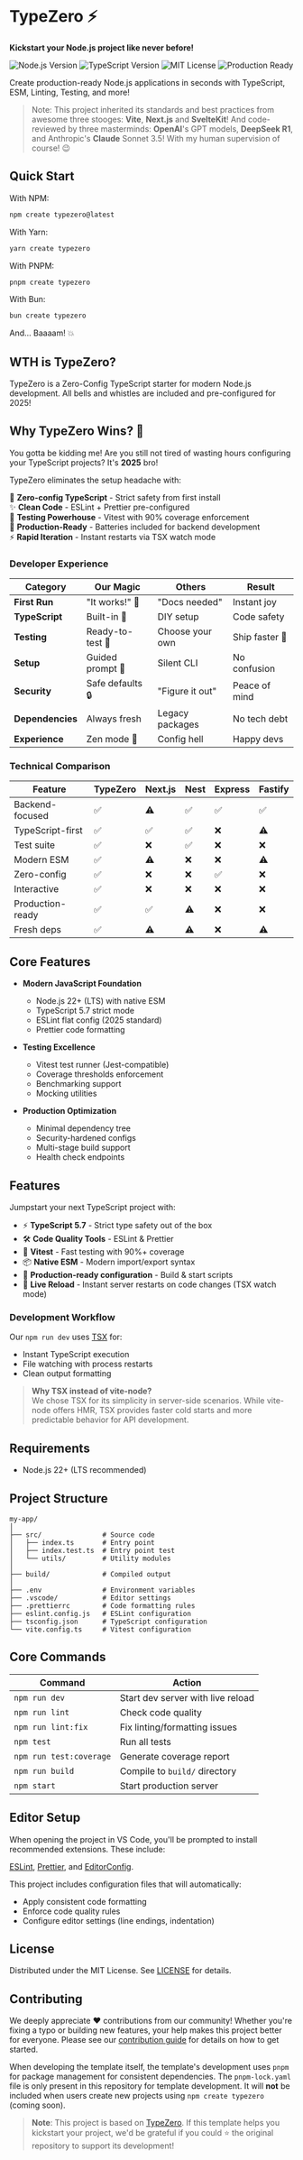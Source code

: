 # TypeZero ⚡️

**Kickstart your Node.js project like never before!**

![Node.js Version](https://img.shields.io/badge/Node.js-%3E%3D22-blue)
![TypeScript Version](https://img.shields.io/badge/Typescript-5.7-blue)
![MIT License](https://img.shields.io/badge/License-MIT-orange)
![Production Ready](https://img.shields.io/badge/Production-Ready-brightgreen)

Create production-ready Node.js applications in seconds with TypeScript, ESM, Linting, Testing, and more!

> Note: This project inherited its standards and best practices from awesome
> three stooges: **Vite**, **Next.js** and **SvelteKit**! And code-reviewed by
> three masterminds: **OpenAI**'s GPT models, **DeepSeek R1**, and Anthropic's
> **Claude** Sonnet 3.5! With my human supervision of course! 😉

## Quick Start

With NPM:

```bash
npm create typezero@latest
```

With Yarn:

```bash
yarn create typezero
```

With PNPM:

```bash
pnpm create typezero
```

With Bun:

```bash
bun create typezero
```

And... Baaaam! 💥

## WTH is TypeZero?

TypeZero is a Zero-Config TypeScript starter for modern Node.js development. All bells and whistles are included and pre-configured for 2025!

## Why TypeZero Wins? 💖

You gotta be kidding me! Are you still not tired of wasting hours configuring your TypeScript projects? It's **2025** bro!

TypeZero eliminates the setup headache with:

🔋 **Zero-config TypeScript** - Strict safety from first install  
✨ **Clean Code** - ESLint + Prettier pre-configured  
🧪 **Testing Powerhouse** - Vitest with 90% coverage enforcement  
🚀 **Production-Ready** - Batteries included for backend development  
⚡ **Rapid Iteration** - Instant restarts via TSX watch mode

### Developer Experience

| Category         | Our Magic        | Others          | Result         |
| ---------------- | ---------------- | --------------- | -------------- |
| **First Run**    | "It works!" 🎉   | "Docs needed"   | Instant joy    |
| **TypeScript**   | Built-in 🔋      | DIY setup       | Code safety    |
| **Testing**      | Ready-to-test 🧪 | Choose your own | Ship faster 🚀 |
| **Setup**        | Guided prompt 💬 | Silent CLI      | No confusion   |
| **Security**     | Safe defaults 🔒 | "Figure it out" | Peace of mind  |
| **Dependencies** | Always fresh     | Legacy packages | No tech debt   |
| **Experience**   | Zen mode 🧘      | Config hell     | Happy devs     |

### Technical Comparison

| Feature          | TypeZero | Next.js | Nest | Express | Fastify |
| ---------------- | -------- | ------- | ---- | ------- | ------- |
| Backend-focused  | ✅       | ⚠️      | ✅   | ✅      | ✅      |
| TypeScript-first | ✅       | ✅      | ✅   | ❌      | ⚠️      |
| Test suite       | ✅       | ❌      | ✅   | ❌      | ❌      |
| Modern ESM       | ✅       | ⚠️      | ❌   | ❌      | ⚠️      |
| Zero-config      | ✅       | ❌      | ❌   | ✅      | ❌      |
| Interactive      | ✅       | ❌      | ❌   | ❌      | ❌      |
| Production-ready | ✅       | ✅      | ⚠️   | ❌      | ❌      |
| Fresh deps       | ✅       | ⚠️      | ⚠️   | ❌      | ⚠️      |

## Core Features

- **Modern JavaScript Foundation**

  - Node.js 22+ (LTS) with native ESM
  - TypeScript 5.7 strict mode
  - ESLint flat config (2025 standard)
  - Prettier code formatting

- **Testing Excellence**

  - Vitest test runner (Jest-compatible)
  - Coverage thresholds enforcement
  - Benchmarking support
  - Mocking utilities

- **Production Optimization**
  - Minimal dependency tree
  - Security-hardened configs
  - Multi-stage build support
  - Health check endpoints

## Features

Jumpstart your next TypeScript project with:

- ⚡ **TypeScript 5.7** - Strict type safety out of the box
- 🛠️ **Code Quality Tools** - ESLint & Prettier
- 🧪 **Vitest** - Fast testing with 90%+ coverage
- 📦 **Native ESM** - Modern import/export syntax
- 🚀 **Production-ready configuration** - Build & start scripts
- 🔄 **Live Reload** - Instant server restarts on code changes (TSX watch mode)

### Development Workflow

Our `npm run dev` uses [TSX](https://github.com/privatenumber/tsx) for:

- Instant TypeScript execution
- File watching with process restarts
- Clean output formatting

> **Why TSX instead of vite-node?**  
> We chose TSX for its simplicity in server-side scenarios.
> While vite-node offers HMR, TSX provides faster cold starts and more
> predictable behavior for API development.

## Requirements

- Node.js 22+ (LTS recommended)

## Project Structure

```tree
my-app/
│
├── src/               # Source code
│   ├── index.ts       # Entry point
│   ├── index.test.ts  # Entry point test
│   └── utils/         # Utility modules
│
├── build/             # Compiled output
│
├── .env               # Environment variables
├── .vscode/           # Editor settings
├── .prettierrc        # Code formatting rules
├── eslint.config.js   # ESLint configuration
├── tsconfig.json      # TypeScript configuration
└── vite.config.ts     # Vitest configuration
```

## Core Commands

| Command                 | Action                            |
| ----------------------- | --------------------------------- |
| `npm run dev`           | Start dev server with live reload |
| `npm run lint`          | Check code quality                |
| `npm run lint:fix`      | Fix linting/formatting issues     |
| `npm test`              | Run all tests                     |
| `npm run test:coverage` | Generate coverage report          |
| `npm run build`         | Compile to `build/` directory     |
| `npm start`             | Start production server           |

## Editor Setup

When opening the project in VS Code, you'll be prompted to install recommended
extensions. These include:

[ESLint](https://marketplace.visualstudio.com/items?itemName=dbaeumer.vscode-eslint),
[Prettier](https://marketplace.visualstudio.com/items?itemName=esbenp.prettier-vscode),
and
[EditorConfig](https://marketplace.visualstudio.com/items?itemName=EditorConfig.EditorConfig).

This project includes configuration files that will automatically:

- Apply consistent code formatting
- Enforce code quality rules
- Configure editor settings (line endings, indentation)

## License

Distributed under the MIT License. See [LICENSE](LICENSE) for details.

## Contributing

We deeply appreciate ❤️ contributions from our community! Whether you're fixing
a typo or building new features, your help makes this project better for
everyone. Please see our [contribution guide](CONTRIBUTING.md) for details on
how to get started.

When developing the template itself, the template's development uses `pnpm` for
package management for consistent dependencies. The `pnpm-lock.yaml` file is
only present in this repository for template development. It will **not** be
included when users create new projects using `npm create typezero` (coming
soon).

> **Note**: This project is based on
> [TypeZero](https://github.com/mislam/typezero). If this template helps you
> kickstart your project, we'd be grateful if you could ⭐ the original
> repository to support its development!
